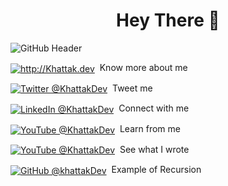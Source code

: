 <h1 align="center">Hey There 👋 </h1>

![GitHub Header](https://user-images.githubusercontent.com/37709578/229567834-bbe79378-8ca2-4525-8f17-018b8312ff2e.png)

<p><a href="https://khattak.dev/"><img alt="http://Khattak.dev" align="center" src="https://img.shields.io/badge/-@KhattakDev-gray.svg?colorA=0F2A5F&colorB=0F2A5F&style=for-the-badge" /></a>&nbsp; Know more about me</p>
   
<p><a href="https://twitter.com/KhattakDev/"><img alt="Twitter @KhattakDev" align="center" src="https://img.shields.io/badge/-Twitter-gray.svg?colorA=1da1f2&colorB=1da1f2&style=for-the-badge" /></a>&nbsp; Tweet me</p>
   
<p><a href="https://www.linkedin.com/in/KhattakDev/"><img alt="LinkedIn @KhattakDev" align="center" src="https://img.shields.io/badge/-LinkedIn-gray.svg?colorA=0a66c2&colorB=0a66c2&style=for-the-badge" /></a>&nbsp; Connect  with me</p>
   
<p><a href="https://youtube.com/c/KhattakDev/"><img alt="YouTube @KhattakDev" align="center" src="https://img.shields.io/badge/-YouTube-gray.svg?colorA=ff0000&colorB=ff0000&style=for-the-badge" /></a>&nbsp; Learn from me</p>

<p><a href="https://dev.to/KhattakDev/"><img alt="YouTube @KhattakDev" align="center" src="https://img.shields.io/badge/-Dev.to-gray.svg?colorA=0a0a0a&colorB=0a0a0a&style=for-the-badge" /></a>&nbsp; See what I wrote</p>

<p><a href="https://github.com/KhattakDev/"><img alt="GitHub @khattakDev" align="center" src="https://img.shields.io/badge/-GitHub-gray.svg?colorA=333&colorB=333&style=for-the-badge" /></a>&nbsp; Example of Recursion</p>


